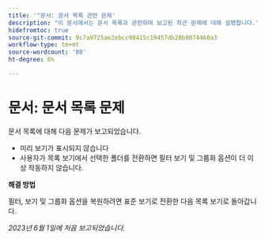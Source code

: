 ```yaml
---
title: '"문서: 문서 목록 관련 문제'
description: "이 문서에서는 문서 목록과 관련하여 보고된 최근 문제에 대해 설명합니다."
hidefromtoc: true
source-git-commit: 9c7a9725ae2ebcc98415c19457db28b8074460a3
workflow-type: tm+mt
source-wordcount: '80'
ht-degree: 6%

---
```



# 문서: 문서 목록 문제

<!--This article is on the WF and WFP TOCs-->

문서 목록에 대해 다음 문제가 보고되었습니다.

* 미리 보기가 표시되지 않습니다
* 사용자가 목록 보기에서 선택한 폴더를 전환하면 필터 보기 및 그룹화 옵션이 더 이상 작동하지 않습니다.

**해결 방법**

필터, 보기 및 그룹화 옵션을 복원하려면 표준 보기로 전환한 다음 목록 보기로 돌아갑니다.

_2023년 6월 1일에 처음 보고되었습니다._

